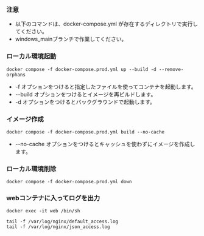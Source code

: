 ### 注意
- 以下のコマンドは、docker-compose.yml が存在するディレクトリで実行してください。
- windows_mainブランチで作業してください。

### ローカル環境起動
```
docker compose -f docker-compose.prod.yml up --build -d --remove-orphans
```
- -f オプションをつけると指定したファイルを使ってコンテナを起動します。
- --build オプションをつけるとイメージを再ビルドします。
- -d オプションをつけるとバックグラウンドで起動します。

### イメージ作成
```
docker compose -f docker-compose.prod.yml build --no-cache
```
- --no-cache オプションをつけるとキャッシュを使わずにイメージを作成します。

### ローカル環境削除
```
docker compose -f docker-compose.prod.yml down
```

### webコンテナに入ってログを出力
```
docker exec -it web /bin/sh

tail -f /var/log/nginx/default_access.log
tail -f /var/log/nginx/json_access.log
```
